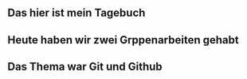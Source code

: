 ## Das hier ist mein Tagebuch
## Heute haben wir zwei Grppenarbeiten gehabt
## Das Thema war Git und Github
